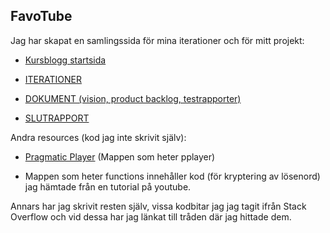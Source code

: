 
## FavoTube

Jag har skapat en samlingssida för mina iterationer och för mitt projekt:


* [Kursblogg startsida](http://mn22nw.github.io/KursBloggIMP/)

* [ITERATIONER](http://mn22nw.github.io/KursBloggIMP/pages/iterationer.html)

* [DOKUMENT (vision, product backlog, testrapporter)](http://mn22nw.github.io/KursBloggIMP/pages/documents.html#mainBlog)

* [SLUTRAPPORT](http://mn22nw.github.io/KursBloggIMP/pdf/slutrapport.pdf)


Andra resources (kod jag inte skrivit själv):

* [Pragmatic Player](http://demo.dsheiko.com/pplayer/)
(Mappen som heter pplayer)

* Mappen som heter functions innehåller kod (för kryptering av lösenord) jag hämtade från en tutorial på youtube.

Annars har jag skrivit resten själv, vissa kodbitar jag jag tagit ifrån Stack Overflow och vid dessa har jag länkat till tråden där jag hittade dem.

